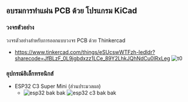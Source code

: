 ## อบรมการทำแผ่น PCB ด้วย โปรแกรม KiCad

### วงจรตัวอย่าง 
วงจรตัวอย่างสำหรับการออกแบบวงจร PCB ด้วย Thinkercad
- https://www.tinkercad.com/things/eSUcswWTFzh-ledldr?sharecode=JfBLzF_0L9jgbdxzz1LCe_89Y2LhkJQhNdCu0lRxLeg
![t0](https://github.com/user-attachments/assets/8e69e0ec-dfc7-4d61-a3cd-85a739e22710)

### อุปกรณ์อิเล็กทรอนิกส์
- ESP32 C3 Super Mini (ส่วนประมวลผล)
  - ![esp32 bak bak](https://github.com/user-attachments/assets/c15e0c5e-cf83-4c38-a6b1-cd077415046e)    ![esp32 c3 bak bak](https://github.com/user-attachments/assets/e3ff696d-ea86-488e-9baa-d51a653e5871)

